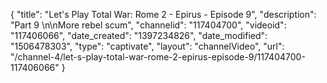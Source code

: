 {
    "title": "Let's Play Total War: Rome 2 - Epirus - Episode 9",
    "description": "Part 9 \n\nMore rebel scum",
    "channelid": "117404700",
    "videoid": "117406066",
    "date_created": "1397234826",
    "date_modified": "1506478303",
    "type": "captivate",
    "layout": "channelVideo",
    "url": "\/channel-4\/let-s-play-total-war-rome-2-epirus-episode-9\/117404700-117406066"
}